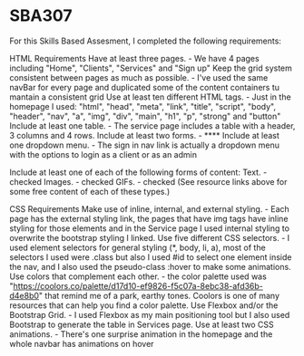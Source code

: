 # SBA307

For this Skills Based Assesment, I completed the following requirements: 

HTML Requirements
Have at least three pages. - We have 4 pages including "Home", "Clients", "Services" and "Sign up"
Keep the grid system consistent between pages as much as possible. - I've used the same navBar for every page and duplicated some of the content containers tu mantain a consistent grid
Use at least ten different HTML tags. - Just in the homepage I used: "html", "head", "meta", "link", "title", "script", "body", "header", "nav", "a", "img", "div", "main", "h1", "p", "strong" and "button" 
Include at least one table. - The service page includes a table with a header, 3 columns and 4 rows.
Include at least two forms. - ****
Include at least one dropdown menu. - The sign in nav link is actually a dropdown menu with the options to login as a client or as an admin

Include at least one of each of the following forms of content: 
Text. - checked
Images. - checked
GIFs. - checked
(See resource links above for some free content of each of these types.)

CSS Requirements
Make use of inline, internal, and external styling. - Each page has the external styling link, the pages that have img tags have inline styling for those elements and in the Service page I used internal styling to overwrite the bootstrap styling I linked. 
Use five different CSS selectors. - I used element selectors for general styling (*, body, li, a), most of the selectors I used were .class but also I used #id to select one element inside the nav, and I also used the pseudo-class :hover to make some animations.
Use colors that complement each other. - the color palette used was "https://coolors.co/palette/d17d10-ef9826-f5c07a-8ebc38-afd36b-d4e8b0" that remind me of a park, earthy tones.
Coolors is one of many resources that can help you find a color palette.
Use Flexbox and/or the Bootstrap Grid. - I used Flexbox as my main positioning tool but I also used Bootstrap to generate the table in Services page.
Use at least two CSS animations. - There's one surprise animation in the homepage and the whole navbar has animations on hover



